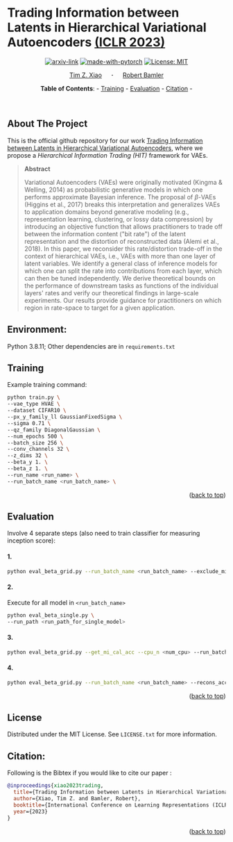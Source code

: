 # Trading Information between Latents in Hierarchical Variational Autoencoders [(ICLR 2023)](https://openreview.net/forum?id=eWtMdr6yCmL)

<div align="center">

  [![arxiv-link](https://img.shields.io/badge/Paper-PDF-red?style=flat&logo=arXiv&logoColor=red)](https://openreview.net/forum?id=eWtMdr6yCmL)
  [![made-with-pytorch](https://img.shields.io/badge/Made%20with-PyTorch-brightgreen)](https://pytorch.org/)
  [![License: MIT](https://img.shields.io/badge/License-MIT-yellow.svg)](https://opensource.org/licenses/MIT)

  <a href="http://timx.me" target="_blank">Tim&nbsp;Z.&nbsp;Xiao</a> &emsp; <b>&middot;</b> &emsp;
  <a href="https://robamler.github.io" target="_blank">Robert&nbsp;Bamler</a> 
</div>

<div align="center">

**Table of Contents**: - <a href="#training">Training</a> - <a href="#evaluation">Evaluation</a> - <a href="#citation">Citation</a> -

</div>
<br>

## About The Project
This is the official github repository for our work [Trading Information between Latents in Hierarchical Variational Autoencoders](https://openreview.net/forum?id=eWtMdr6yCmL), where we propose a _Hierarchical Information Trading (HIT)_ framework for VAEs.

> **Abstract**
>
> Variational Autoencoders (VAEs) were originally motivated (Kingma & Welling, 2014) as probabilistic generative models in which one performs approximate Bayesian inference. The proposal of $\beta$-VAEs (Higgins et al., 2017) breaks this interpretation and generalizes VAEs to application domains beyond generative modeling (e.g., representation learning, clustering, or lossy data compression) by introducing an objective function that allows practitioners to trade off between the information content ("bit rate") of the latent representation and the distortion of reconstructed data (Alemi et al., 2018). In this paper, we reconsider this rate/distortion trade-off in the context of hierarchical VAEs, i.e., VAEs with more than one layer of latent variables. We identify a general class of inference models for which one can split the rate into contributions from each layer, which can then be tuned independently. We derive theoretical bounds on the performance of downstream tasks as functions of the individual layers' rates and verify our theoretical findings in large-scale experiments. Our results provide guidance for practitioners on which region in rate-space to target for a given application.

## Environment: 

Python 3.8.11;
Other dependencies are in `requirements.txt`


## Training

Example training command:
```bash
python train.py \
--vae_type HVAE \
--dataset CIFAR10 \
--px_y_family_ll GaussianFixedSigma \
--sigma 0.71 \
--qz_family DiagonalGaussian \
--num_epochs 500 \
--batch_size 256 \
--conv_channels 32 \
--z_dims 32 \
--beta_y 1. \
--beta_z 1. \
--run_name <run_name> \
--run_batch_name <run_batch_name> \
```

<p align="right">(<a href="#top">back to top</a>)</p>

## Evaluation
Involve 4 separate steps (also need to train classifier for measuring inception score):

#### 1.
```bash
python eval_beta_grid.py --run_batch_name <run_batch_name> --exclude_mi --with_classifier
```

#### 2.
Execute for all model in `<run_batch_name>`
```bash
python eval_beta_single.py \
--run_path <run_path_for_single_model> 
```

#### 3.
```bash
python eval_beta_grid.py --get_mi_cal_acc --cpu_n <num_cpu> --run_batch_name <run_batch_name> 
```

#### 4.
```bash
python eval_beta_grid.py --run_batch_name <run_batch_name> --recons_acc
```

<p align="right">(<a href="#top">back to top</a>)</p>

## License
Distributed under the MIT License. See `LICENSE.txt` for more information.

## Citation:
Following is the Bibtex if you would like to cite our paper :

```bibtex
@inproceedings{xiao2023trading,
  title={Trading Information between Latents in Hierarchical Variational Autoencoders},
  author={Xiao, Tim Z. and Bamler, Robert},
  booktitle={International Conference on Learning Representations (ICLR)},
  year={2023}
}
```

<p align="right">(<a href="#top">back to top</a>)</p>